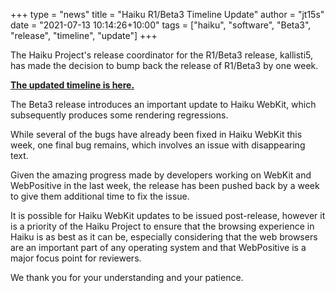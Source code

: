 +++
type = "news"
title = "Haiku R1/Beta3 Timeline Update"
author = "jt15s"
date = "2021-07-13 10:14:26+10:00"
tags = ["haiku", "software", "Beta3", "release", "timeline", "update"]
+++

The Haiku Project's release coordinator for the R1/Beta3 release, kallisti5, has made the decision to bump back
the release of R1/Beta3 by one week.

[**The updated timeline is here.**](https://dev.haiku-os.org/wiki/R1/Beta3/Timeline)

The Beta3 release introduces an important update to Haiku WebKit, which subsequently produces some rendering regressions.

While several of the bugs have already been fixed in Haiku WebKit this
week, one final bug remains, which involves an issue with disappearing text.

Given the amazing progress made by developers working on WebKit and
WebPositive in the last week, the release has been pushed back by a week
to give them additional time to fix the issue.

It is possible for Haiku WebKit updates to be issued post-release, however it is a priority of the Haiku Project to ensure that the browsing experience in Haiku is as best as it can be, especially considering that the web browsers are an important part of any operating system and that WebPositive is a major focus point for reviewers.

We thank you for your understanding and your patience.